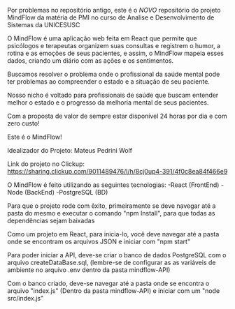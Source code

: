Por problemas no repositório antigo, este é o *NOVO* repositório do projeto MindFlow da matéria de PMI no curso de Analise e Desenvolvimento de Sistemas da UNICESUSC

O MindFlow é uma aplicação web feita em React que permite que psicólogos e terapeutas organizem suas consultas e registrem o humor, a rotina e as emoções de seus pacientes, e assim, o MindFlow mapeia esses dados, criando um diário com as ações e os sentimentos.

Buscamos resolver o problema onde o profissional da saúde mental pode ter problemas ao compreender o estado e a situação de seu paciente.

Nosso nicho é voltado para profissionais de saúde que buscam entender melhor o estado e o progresso da melhoria mental de seus pacientes.

Com a proposta de valor de sempre estar disponível 24 horas por dia e com zero custo!

Este é o MindFlow!

Idealizador do Projeto: Mateus Pedrini Wolf

Link do projeto no Clickup: https://sharing.clickup.com/9011489476/l/h/8cj0up4-391/4f0c8ea84f466e9

O MindFlow é feito utilizando as seguintes tecnologias: -React (FrontEnd) -Node (BackEnd) -PostgreSQL (BD)

Para que o projeto rode com êxito, primeiramente se deve navegar até a pasta do mesmo e executar o comando "npm Install", para que todas as dependências sejam baixadas

Como um projeto em React, para inicia-lo, você deve navegar até a pasta onde se encontram os arquivos JSON e iniciar com "npm start"

Para poder iniciar a API, deve-se criar o banco de dados PostgreSQL com o arquivo createDataBase.sql, (lembre-se de configurar as as variáveis de ambiente no arquivo .env dentro da pasta mindflow-API)

Com o banco criado, deve-se navegar até a pasta onde se encontra o arquivo "index.js" (Dentro da pasta mindflow-API) e iniciar com um "node src/index.js"
